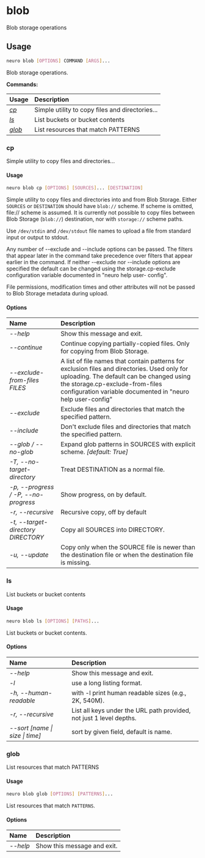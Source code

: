 # blob

Blob storage operations

## Usage

```bash
neuro blob [OPTIONS] COMMAND [ARGS]...
```

Blob storage operations.

**Commands:**

| Usage | Description |
| :--- | :--- |
| [_cp_](blob.md#cp) | Simple utility to copy files and directories... |
| [_ls_](blob.md#ls) | List buckets or bucket contents |
| [_glob_](blob.md#glob) | List resources that match PATTERNS |

### cp

Simple utility to copy files and directories...

#### Usage

```bash
neuro blob cp [OPTIONS] [SOURCES]... [DESTINATION]
```

Simple utility to copy files and directories into and from Blob Storage. Either `SOURCES` or `DESTINATION` should have `blob://` scheme. If scheme is omitted, file:// scheme is assumed. It is currently not possible to copy files between Blob Storage \(`blob://`\) destination, nor with `storage://` scheme paths.

Use `/dev/stdin` and `/dev/stdout` file names to upload a file from standard input or output to stdout.

Any number of --exclude and --include options can be passed. The filters that appear later in the command take precedence over filters that appear earlier in the command. If neither --exclude nor --include options are specified the default can be changed using the storage.cp-exclude configuration variable documented in "neuro help user- config".

File permissions, modification times and other attributes will not be passed to Blob Storage metadata during upload.

#### Options

| Name | Description |
| :--- | :--- |
| _--help_ | Show this message and exit. |
| _--continue_ | Continue copying partially-copied files. Only for copying from Blob Storage. |
| _--exclude-from-files FILES_ | A list of file names that contain patterns for exclusion files and directories. Used only for uploading. The default can be changed using the storage.cp-exclude-from-files configuration variable documented in "neuro help user-config" |
| _--exclude_ | Exclude files and directories that match the specified pattern. |
| _--include_ | Don't exclude files and directories that match the specified pattern. |
| _--glob / --no-glob_ | Expand glob patterns in SOURCES with explicit scheme.  _\[default: True\]_ |
| _-T, --no-target-directory_ | Treat DESTINATION as a normal file. |
| _-p, --progress / -P, --no-progress_ | Show progress, on by default. |
| _-r, --recursive_ | Recursive copy, off by default |
| _-t, --target-directory DIRECTORY_ | Copy all SOURCES into DIRECTORY. |
| _-u, --update_ | Copy only when the SOURCE file is newer than the destination file or when the destination file is missing. |

### ls

List buckets or bucket contents

#### Usage

```bash
neuro blob ls [OPTIONS] [PATHS]...
```

List buckets or bucket contents.

#### Options

| Name | Description |
| :--- | :--- |
| _--help_ | Show this message and exit. |
| _-l_ | use a long listing format. |
| _-h, --human-readable_ | with -l print human readable sizes \(e.g., 2K, 540M\). |
| _-r, --recursive_ | List all keys under the URL path provided, not just 1 level depths. |
| _--sort \[name \| size \| time\]_ | sort by given field, default is name. |

### glob

List resources that match PATTERNS

#### Usage

```bash
neuro blob glob [OPTIONS] [PATTERNS]...
```

List resources that match `PATTERNS`.

#### Options

| Name | Description |
| :--- | :--- |
| _--help_ | Show this message and exit. |

